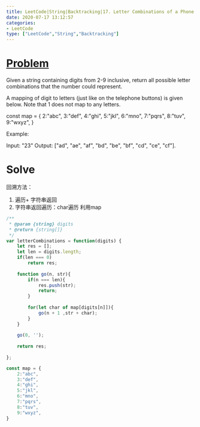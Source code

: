 ```yaml
---
title: LeetCode|String|Backtracking|17. Letter Combinations of a Phone Number
date: 2020-07-17 13:12:57
categories: 
- LeetCode
type: ["LeetCode","String","Backtracking"]
---
```



# [Problem ](https://leetcode.com/problems/trapping-rain-water/)

Given a string containing digits from 2-9 inclusive, return all possible letter combinations that the number could represent.

A mapping of digit to letters (just like on the telephone buttons) is given below. Note that 1 does not map to any letters.


const map = {
    2:"abc",
    3:"def",
    4:"ghi",
    5:"jkl",
    6:"mno",
    7:"pqrs",
    8:"tuv",
    9:"wxyz",
}

Example:

Input: "23"
Output: ["ad", "ae", "af", "bd", "be", "bf", "cd", "ce", "cf"].

# Solve

回溯方法：
1. 遍历+ 字符串返回
2. 字符串返回遍历：char遍历 利用map

```javascript
/**
 * @param {string} digits
 * @return {string[]}
 */
var letterCombinations = function(digits) {
    let res = [];
    let len = digits.length;
    if(len === 0)
        return res;
    
    function go(n, str){
        if(n === len){
            res.push(str);
            return;
        }
        
        for(let char of map[digits[n]]){
            go(n + 1 ,str + char);
        }
    }
    
    go(0, '');
    
    return res;
    
};

const map = {
    2:"abc",
    3:"def",
    4:"ghi",
    5:"jkl",
    6:"mno",
    7:"pqrs",
    8:"tuv",
    9:"wxyz",
}
```
